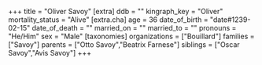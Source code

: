 +++
title = "Oliver Savoy"
[extra]
ddb = ""
kingraph_key = "Oliver"
mortality_status = "Alive"
[extra.cha]
age = 36
date_of_birth = "date#1239-02-15"
date_of_death = ""
married_on = ""
married_to = ""
pronouns = "He/Him"
sex = "Male"
[taxonomies]
organizations = ["Bouillard"]
families = ["Savoy"]
parents = ["Otto Savoy","Beatrix Farnese"]
siblings = ["Oscar Savoy","Avis Savoy"]
+++


